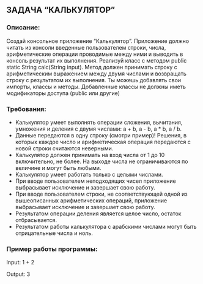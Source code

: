 ## ЗАДАЧА “КАЛЬКУЛЯТОР”
### Описание:
Создай консольное приложение “Калькулятор”. Приложение должно читать из консоли введенные пользователем строки, числа,
арифметические операции проводимые между ними и выводить в консоль результат их выполнения.
Реализуй класс с методом public static String calc(String input). Метод должен принимать строку 
с арифметическим выражением между двумя числами и возвращать строку с результатом их выполнения. Ты можешь добавлять свои импорты, классы и методы. 
Добавленные классы не должны иметь модификаторы доступа (public или другие)

### Требования:
- Калькулятор умеет выполнять операции сложения, вычитания, умножения и деления с двумя числами: a + b, a - b, a * b, a / b.
- Данные передаются в одну строку (смотри пример)! Решения, в которых каждое число и арифметическая операция передаются с новой строки считаются неверными.
- Калькулятор должен принимать на вход числа от 1 до 10 включительно, не более. На выходе числа не ограничиваются по величине и могут быть любыми.
- Калькулятор умеет работать только с целыми числами.
- При вводе пользователем неподходящих чисел приложение выбрасывает исключение и завершает свою работу.
- При вводе пользователем строки, не соответствующей одной из вышеописанных арифметических операций, приложение выбрасывает исключение и завершает свою работу.
- Результатом операции деления является целое число, остаток отбрасывается. 
- Результатом работы калькулятора с арабскими числами могут быть отрицательные числа и ноль.

### Пример работы программы:
Input:
1 + 2

Output:
3
